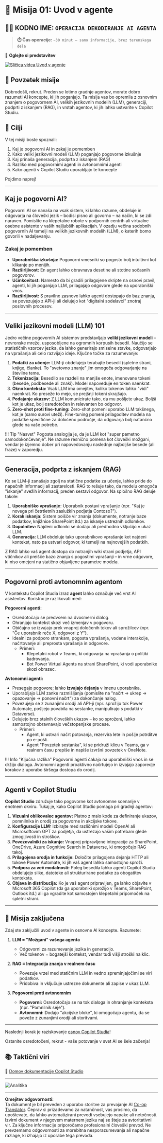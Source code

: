 <!--
CO_OP_TRANSLATOR_METADATA:
{
  "original_hash": "d6706e107678264168d77b2e107710b1",
  "translation_date": "2025-10-20T23:33:02+00:00",
  "source_file": "docs/recruit/01-introduction-to-agents/README.md",
  "language_code": "sl"
}
-->
# 🚨 Misija 01: Uvod v agente

## 🕵️‍♂️ KODNO IME: `OPERACIJA DEKODIRANJE AI AGENTA`

> **⏱️ Čas operacije:** `~30 minut – samo informacije, brez terenskega dela`

🎥 **Oglejte si predstavitev**

[![Sličica videa Uvod v agente](../../../../../translated_images/video-thumbnail.56c0520a784a1a84608827574db5010a6f965836fb120255de402d20f2259f15.sl.jpg)](https://www.youtube.com/watch?v=BhPz_zicUnM "Oglejte si predstavitev na YouTubu")

## 🎯 Povzetek misije

Dobrodošli, rekrut. Preden se lotimo gradnje agentov, morate dobro razumeti AI koncepte, ki jih poganjajo. Ta misija vas bo opremila z osnovnim znanjem o pogovornem AI, velikih jezikovnih modelih (LLM), generaciji, podprti z iskanjem (RAG), in vrstah agentov, ki jih lahko ustvarite v Copilot Studiu.

## 🔎 Cilji

V tej misiji boste spoznali:

1. Kaj je pogovorni AI in zakaj je pomemben  
1. Kako veliki jezikovni modeli (LLM) poganjajo pogovorne izkušnje  
1. Kaj prinaša generacija, podprta z iskanjem (RAG)  
1. Razliko med pogovornimi agenti in avtonomnimi agenti  
1. Kako agenti v Copilot Studiu uporabljajo te koncepte  

Pojdimo naprej!

---

## Kaj je pogovorni AI?

Pogovorni AI se nanaša na vsak sistem, ki lahko razume, obdeluje in odgovarja na človeški jezik – bodisi pisno ali govorno – na način, ki se zdi naraven. Pomislite na klepetalne robote v podpornih centrih ali virtualne osebne asistente v vaših najljubših aplikacijah. V ozadju večina sodobnih pogovornih AI temelji na velikih jezikovnih modelih (LLM), o katerih bomo govorili v nadaljevanju.

### Zakaj je pomemben

- **Uporabniška izkušnja:** Pogovorni vmesniki so pogosto bolj intuitivni kot klikanje po menijih.  
- **Razširljivost:** En agent lahko obravnava desetine ali stotine sočasnih pogovorov.  
- **Učinkovitost:** Namesto da bi gradili prilagojene skripte na osnovi pravil, agenti, ki jih poganjajo LLM, prilagajajo odgovore glede na uporabniški vnos.  
- **Razširljivost:** S pravilno zasnovo lahko agenti dostopajo do baz znanja, se povezujejo z API-ji ali delujejo kot "digitalni sodelavci" znotraj poslovnih procesov.

---

## Veliki jezikovni modeli (LLM) 101

Jedro večine pogovornih AI sistemov predstavljajo **veliki jezikovni modeli** – nevronske mreže, usposobljene na ogromnih korpusih besedil. Naučijo se statističnih vzorcev jezika, da lahko generirajo smiselne stavke, odgovarjajo na vprašanja ali celo razvijajo ideje. Ključne točke za razumevanje:

1. **Podatki za učenje:** LLM-ji obdelujejo terabajte besedil (spletne strani, knjige, članke). To "svetovno znanje" jim omogoča odgovarjanje na številne teme.  
1. **Tokenizacija:** Besedilo se razdeli na manjše enote, imenovane tokeni (besede, podbesede ali znaki). Model napoveduje en token naenkrat.  
1. **Okno konteksta:** Vsak LLM ima omejitev, koliko tokenov lahko "vidi" naenkrat. Ko preseže to mejo, se prejšnji tokeni skrajšajo.  
1. **Podajanje ukazov:** Z LLM komunicirate tako, da mu pošljete ukaz. Boljši kot je ukaz, bolj osredotočen in relevanten bo odgovor.  
1. **Zero-shot proti fine-tuning:** Zero-shot pomeni uporabo LLM takšnega, kot je (samo surovi uteži). Fine-tuning pomeni prilagoditev modela na podatke specifične za določeno področje, da odgovarja bolj natančno glede na vaše potrebe.

!!! Tip "Nasvet"
    Pogosta analogija je, da je LLM kot "super pametno samodokončevanje". Ne razume resnično pomena kot človeški možgani, vendar je izjemno dober pri napovedovanju naslednje najboljše besede (ali fraze) v zaporedju.

---

## Generacija, podprta z iskanjem (RAG)

Ko se LLM-ji zanašajo zgolj na statične podatke za učenje, lahko pride do napačnih informacij ali zastarelosti. RAG to rešuje tako, da modelu omogoča "iskanje" svežih informacij, preden sestavi odgovor. Na splošno RAG deluje takole:

1. **Uporabniško vprašanje:** Uporabnik postavi vprašanje (npr. "Kaj je novega pri četrtletnih zaslužkih podjetja Contoso?").  
1. **Korak iskanja:** Sistem poišče vir znanja (dokumente, notranje baze podatkov, knjižnice SharePoint itd.) za iskanje ustreznih odlomkov.  
1. **Dopolnitev:** Najdeni odlomki se dodajo ali predhodno vključijo v ukaz LLM.  
1. **Generacija:** LLM obdeluje tako uporabnikovo vprašanje kot najdeni kontekst, nato pa ustvari odgovor, ki temelji na najnovejših podatkih.  

Z RAG lahko vaš agent dostopa do notranjih wiki strani podjetja, API vtičnikov ali preišče bazo znanja s pogostimi vprašanji – in vrne odgovore, ki niso omejeni na statično objavljene parametre modela.

---

## Pogovorni proti avtonomnim agentom

V kontekstu Copilot Studia izraz **agent** lahko označuje več vrst AI asistentov. Koristno je razlikovati med:

**Pogovorni agenti:**

- Osredotočajo se predvsem na dvosmerni dialog.  
- Ohranjajo kontekst skozi več izmenjav v pogovoru.  
- Običajno se izvajajo prek vnaprej določenih tokov ali sprožilcev (npr. "Če uporabnik reče X, odgovori z Y").  
- Idealni za podporo strankam, pogosta vprašanja, vodene interakcije, načrtovanje ali preprosta vprašanja in odgovore.  
  - Primeri:
    - Klepetalni robot v Teams, ki odgovarja na vprašanja o politiki kadrovanja.  
    - Bot Power Virtual Agents na strani SharePoint, ki vodi uporabnike skozi obrazec.  

**Avtonomni agenti:**

- Presegajo pogovore; lahko **izvajajo dejanja** v imenu uporabnika.  
- Uporabljajo LLM zanke razmišljanja (pomislite na "načrt → ukrep → opazovanje → ponovni načrt") za dokončanje nalog.  
- Povezujejo se z zunanjimi orodji ali API-ji (npr. sprožijo tok Power Automate, pošljejo povabila na sestanke, manipulirajo s podatki v Dataverse).  
- Delujejo brez stalnih človeških ukazov – ko so sproženi, lahko samostojno obravnavajo večstopenjske procese.  
  - Primeri:  
    - Agent, ki ustvari načrt potovanja, rezervira lete in pošlje potrditve po e-pošti.  
    - Agent "Povzetek sestanka", ki se pridruži klicu v Teams, ga v realnem času prepiše in napiše izvršni povzetek v OneNote.  

!!! Info "Ključna razlika"
    Pogovorni agenti čakajo na uporabniški vnos in se držijo dialoga. Avtonomni agenti proaktivno načrtujejo in izvajajo zaporedje korakov z uporabo širšega dostopa do orodij.

---

## Agenti v Copilot Studiu

**Copilot Studio** združuje tako pogovorne kot avtonomne scenarije v enotnem okviru. Tukaj je, kako Copilot Studio pomaga pri gradnji agentov:

1. **Vizualni oblikovalec agentov:** Platno z malo kode za definiranje ukazov, pomnilnika in orodij za pogovorne in akcijske tokove.  
1. **Konfiguracije LLM:** Izbirajte med različnimi modeli OpenAI ali Microsoftovim GPT za podjetja, da ustrezajo vašim potrebam glede zmogljivosti in stroškov.  
1. **Povezovalniki za iskanje:** Vnaprej pripravljene integracije za SharePoint, OneDrive, Azure Cognitive Search in Dataverse, ki omogočajo RAG takoj.  
1. **Prilagojena orodja in funkcije:** Določite prilagojena dejanja HTTP ali tokove Power Automate, ki jih vaš agent lahko samostojno sproži.  
1. **Podpora za več modalnosti:** Poleg besedila lahko agenti Copilot Studia obdelujejo slike, datoteke ali strukturirane podatke za obogatitev konteksta.  
1. **Objava in distribucija:** Ko je vaš agent pripravljen, ga lahko objavite v Microsoft 365 Copilot (da ga uporabniki sprožijo v Teams, SharePoint, Outlook itd.) ali ga vgradite kot samostojen klepetalni pripomoček na spletni strani.

---

## 🎉 Misija zaključena

Zdaj ste zaključili uvod v agente in osnovne AI koncepte. Razumete:

1. **LLM = "Možgani" vašega agenta**  
   - Odgovorni za razumevanje jezika in generacijo.  
   - Več tokenov = bogatejši kontekst, vendar tudi višji stroški na klic.  

1. **RAG = Integracija znanja v realnem času**  
   - Povezuje vrzel med statičnim LLM in vedno spreminjajočimi se viri podatkov.  
   - Pridobiva in vključuje ustrezne dokumente ali zapise v ukaz LLM.  

1. **Pogovorni proti avtonomnim**  
   - **Pogovorni:** Osredotočajo se na tok dialoga in ohranjanje konteksta (npr. "Pomnilnik seje").  
   - **Avtonomni:** Dodajo "akcijske bloke", ki omogočajo agentu, da se poveže z zunanjimi orodji ali storitvami.

---
Naslednji korak je raziskovanje [osnov Copilot Studia](../02-copilot-studio-fundamentals/README.md)!

Ostanite osredotočeni, rekrut - vaše potovanje v svet AI se šele začenja!

## 📚 Taktični viri

🔗 [Domov dokumentacije Copilot Studio](https://learn.microsoft.com/microsoft-copilot-studio/)

---

<img src="https://m365-visitor-stats.azurewebsites.net/agent-academy/recruit/01-introduction-to-agents" alt="Analitika" />

---

**Omejitev odgovornosti**:  
Ta dokument je bil preveden z uporabo storitve za prevajanje AI [Co-op Translator](https://github.com/Azure/co-op-translator). Čeprav si prizadevamo za natančnost, vas prosimo, da upoštevate, da lahko avtomatizirani prevodi vsebujejo napake ali netočnosti. Izvirni dokument v njegovem maternem jeziku naj se šteje za avtoritativni vir. Za ključne informacije priporočamo profesionalni človeški prevod. Ne prevzemamo odgovornosti za morebitna nesporazumevanja ali napačne razlage, ki izhajajo iz uporabe tega prevoda.